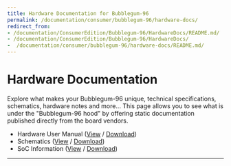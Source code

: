 ```yaml
---
title: Hardware Documentation for Bubblegum-96
permalink: /documentation/consumer/bubblegum-96/hardware-docs/
redirect_from:
- /documentation/ConsumerEdition/Bubblegum-96/HardwareDocs/README.md/
- /documentation/ConsumerEdition/Bubblegum-96/HardwareDocs/
-  /documentation/consumer/bubblegum-96/hardware-docs/README.md/
---
```

# Hardware Documentation

Explore what makes your Bubblegum-96 unique, technical specifications, schematics, hardware notes and more... This page allows you to see what is under the "Bubblegum-96 hood" by offering static documentation published directly from the board vendors.

- Hardware User Manual ([View](https://github.com/96boards/documentation/blob/master/consumer/bubblegum-96/hardware-docs/HardwareManual_Bubblegum96_S900_V1.1.pdf) / [Download](https://github.com/96boards/documentation/raw/master/consumer/bubblegum-96/hardware-docs/HardwareManual_Bubblegum96_S900_V1.1.pdf))
- Schematics ([View](https://github.com/96boards/documentation/blob/master/consumer/bubblegum-96/hardware-docs/Schematics_Bubblegum96.pdf) / [Download](https://github.com/96boards/documentation/raw/master/consumer/bubblegum-96/hardware-docs/Schematics_Bubblegum96.pdf))
- SoC Information ([View](https://github.com/96boards/documentation/blob/master/consumer/bubblegum-96/hardware-docs/SoC_bubblegum96.pdf) / [Download](https://github.com/96boards/documentation/raw/master/consumer/bubblegum-96/hardware-docs/SoC_bubblegum96.pdf))

***
